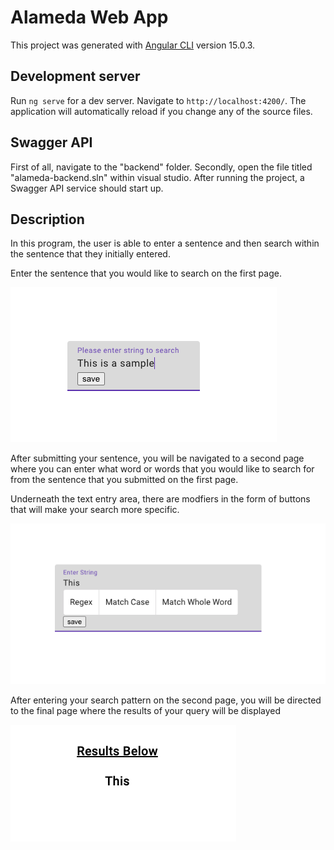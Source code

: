 # Alameda Web App

This project was generated with [Angular CLI](https://github.com/angular/angular-cli) version 15.0.3.

## Development server

Run `ng serve` for a dev server. Navigate to `http://localhost:4200/`. The application will automatically reload if you change any of the source files.

## Swagger API
First of all, navigate to the "backend" folder. Secondly, open the file titled "alameda-backend.sln" within visual studio. After running the project, a Swagger API service should start up.

## Description

In this program, the user is able to enter a sentence and then search within the sentence that they initially entered.

Enter the sentence that you would like to search on the first page.

![Alt Text](InitialString.png)

After submitting your sentence, you will be navigated to a second page where you can enter what word or words that you would like to search for from the sentence that you submitted on the first page.

Underneath the text entry area, there are modfiers in the form of buttons that will make your search more specific.

![Alt Text](Pattern.png)

After entering your search pattern on the second page, you will be directed to the final page where the results of your query will be displayed

![Alt Text](Results.png)
